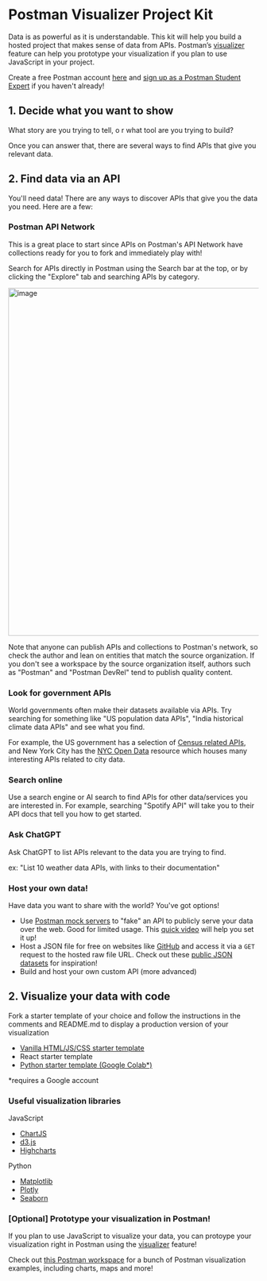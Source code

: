 # Postman Visualizer Project Kit

Data is as powerful as it is understandable. This kit will help you build a hosted project that makes sense of data from APIs. Postman’s [visualizer](https://learning.postman.com/docs/sending-requests/visualizer/) feature can help you prototype your visualization if you plan to use JavaScript in your project.

Create a free Postman account [here](https://www.postman.com/) and [sign up as a Postman Student Expert]() if you haven't already!

## 1. Decide what you want to show
What story are you trying to tell, o
r what tool are you trying to build?

Once you can answer that, there are several ways to find APIs that give you relevant data.

## 2. Find data via an API

You'll need data! There are any ways to discover APIs that give you the data you need. Here are a few:

### Postman API Network
This is a great place to start since APIs on Postman's API Network have collections ready for you to fork and immediately play with!

Search for APIs directly in Postman using the Search bar at the top, or by clicking the "Explore" tab and searching APIs by category.

<img width="700" alt="image" src="https://user-images.githubusercontent.com/9841162/227543200-11921d15-bb92-44c5-9d4d-b8be3fad5da4.png">

Note that anyone can publish APIs and collections to Postman's network, so check the author and lean on entities that match the source organization. If you don't see a workspace by the source organization itself, authors such as "Postman" and "Postman DevRel" tend to publish quality content. 

### Look for government APIs
World governments often make their datasets available via APIs. Try searching for something like "US population data APIs", "India historical climate data APIs" and see what you find. 

For example, the US government has a selection of [Census related APIs](https://www.census.gov/data/developers/data-sets.html), and New York City has the [NYC Open Data](https://opendata.cityofnewyork.us/) resource which houses many interesting APIs related to city data.  

### Search online

Use a search engine or AI search to find APIs for other data/services you are interested in. For example, searching "Spotify API" will take you to their API docs that tell you how to get started. 

### Ask ChatGPT 

Ask ChatGPT to list APIs relevant to the data you are trying to find.

ex: "List 10 weather data APIs, with links to their documentation"

### Host your own data!

Have data you want to share with the world? You've got options!

- Use [Postman mock servers](https://learning.postman.com/docs/designing-and-developing-your-api/mocking-data/setting-up-mock/) to "fake" an API to publicly serve your data over the web. Good for limited usage. This [quick video](https://www.youtube.com/watch?v=n_7UUghLpco) will help you set it up!
- Host a JSON file for free on websites like [GitHub](https://github.com/) and access it via a `GET` request to the hosted raw file URL. Check out these [public JSON datasets](https://github.com/jdorfman/awesome-json-datasets) for inspiration!
- Build and host your own custom API (more advanced)

## 2. Visualize your data with code

Fork a starter template of your choice and follow the instructions in the comments and README.md to display a production version of your visualization

- [Vanilla HTML/JS/CSS starter template](https://replit.com/@postman/NYC-Subway-Ridership-API-data-visualization-example)
- React starter template
- [Python starter template (Google Colab*)](https://colab.research.google.com/drive/1cdJUlFub--p_1RQ4913RxJDtR957EXdo?usp=sharing)

*requires a Google account

### Useful visualization libraries

JavaScript
- [ChartJS](https://www.chartjs.org/docs/latest/)
- [d3.js](https://observablehq.com/@d3/gallery)
- [Highcharts](https://www.highcharts.com/)

Python
- [Matplotlib](https://matplotlib.org/api/index.html)
- [Plotly](https://plot.ly/python/)
- [Seaborn](https://seaborn.pydata.org/)

### [Optional] Prototype your visualization in Postman!
If you plan to use JavaScript to visualize your data, you can protoype your visualization right in Postman using the [visualizer](https://learning.postman.com/docs/sending-requests/visualizer/) feature! 

Check out [this Postman workspace](https://www.postman.com/postman/workspace/more-visualizer-examples) for a bunch of Postman visualization examples, including charts, maps and more!
